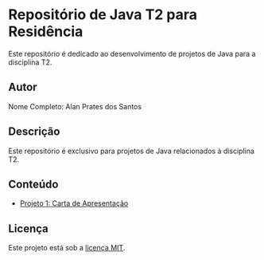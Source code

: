 # Repositório de Java T2 para Residência

Este repositório é dedicado ao desenvolvimento de projetos de Java para a disciplina T2.

## Autor

Nome Completo: Alan Prates dos Santos

## Descrição

Este repositório é exclusivo para projetos de Java relacionados à disciplina T2.

## Conteúdo

- [Projeto 1: Carta de Apresentação](https://alanprates.github.io/Front-End-T2/Carta-de-Apresentação/index.html)



## Licença

Este projeto está sob a [licença MIT](LICENSE).

